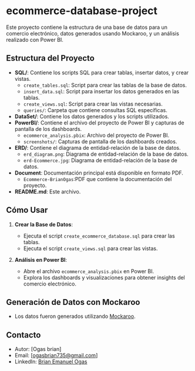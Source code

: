 # ecommerce-database-project
Este proyecto contiene la estructura de una base de datos para un comercio electrónico, datos generados usando Mockaroo, y un análisis realizado con Power BI.

## Estructura del Proyecto

- **SQL/**: Contiene los scripts SQL para crear tablas, insertar datos, y crear vistas.
  - `create_tables.sql`: Script para crear las tablas de la base de datos.
  - `insert_data.sql`: Script para insertar los datos generados en las tablas.
  - `create_views.sql`: Script para crear las vistas necesarias.
  - `queries/`: Carpeta que contiene consultas SQL específicas.
- **DataSet/**: Contiene los datos generados y los scripts utilizados.
- **PowerBI/**: Contiene el archivo del proyecto de Power BI y capturas de pantalla de los dashboards.
  - `ecommerce_analysis.pbix`: Archivo del proyecto de Power BI.
  - `screenshots/`: Capturas de pantalla de los dashboards creados.
- **ERD/**: Contiene el diagrama de entidad-relación de la base de datos.
  - `erd_diagram.png`: Diagrama de entidad-relación de la base de datos.
  - `erd-Ecommerce.jpg`: Diagrama de entidad-relación de la base de datos.
- **Document**: Documentación principal está disponible en formato PDF.
  - `Ecommerce-BrianOgas`:PDF que contiene la documentación del proyecto.
- **README.md**: Este archivo.

## Cómo Usar

1. **Crear la Base de Datos**:
   - Ejecuta el script `create_ecommerce_database.sql` para crear las tablas.
   - Ejecuta el script `create_views.sql` para crear las vistas.

2. **Análisis en Power BI**:
   - Abre el archivo `ecommerce_analysis.pbix` en Power BI.
   - Explora los dashboards y visualizaciones para obtener insights del comercio electrónico.

## Generación de Datos con Mockaroo

- Los datos fueron generados utilizando [Mockaroo](https://mockaroo.com/).

## Contacto

- Autor: [Ogas brian]
- Email: [ogasbrian735@gmail.com]
- LinkedIn: [Brian Emanuel Ogas](www.linkedin.com/in/brian-emanuel-ogas)

